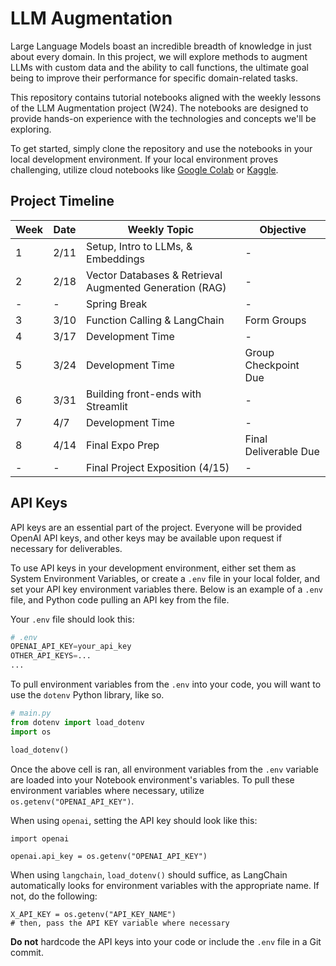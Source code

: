 # LLM Augmentation

Large Language Models boast an incredible breadth of knowledge in just about every domain. In this project, we will explore methods to augment LLMs with custom data and the ability to call functions, the ultimate goal being to improve their performance for specific domain-related tasks.

This repository contains tutorial notebooks aligned with the weekly lessons of the LLM Augmentation project (W24). The notebooks are designed to provide hands-on experience with the technologies and concepts we'll be exploring. 

To get started, simply clone the repository and use the notebooks in your local development environment. If your local environment proves challenging, utilize cloud notebooks like [Google Colab](https://colab.research.google.com/) or [Kaggle](https://www.kaggle.com/).

## Project Timeline 

| Week | Date  | Weekly Topic                                     | Objective             |
|------|-------|--------------------------------------------------|-----------------------|
| 1    | 2/11  | Setup, Intro to LLMs, & Embeddings               | -                     |
| 2    | 2/18  | Vector Databases & Retrieval Augmented Generation (RAG) | -              |
| -    | -     | Spring Break                                     | -                     |
| 3    | 3/10  | Function Calling & LangChain                     | Form Groups           |
| 4    | 3/17  | Development Time                                 | -                     |
| 5    | 3/24  | Development Time                                 | Group Checkpoint Due  |
| 6    | 3/31  | Building front-ends with Streamlit        | -                     |
| 7    | 4/7   | Development Time                                 | -                     |
| 8    | 4/14  | Final Expo Prep                                  | Final Deliverable Due |
| -    | -     | Final Project Exposition (4/15)                  | -                     |

## API Keys
API keys are an essential part of the project. Everyone will be provided OpenAI API keys, and other keys may be available upon request if necessary for deliverables.

To use API keys in your development environment, either set them as System Environment Variables, or create a `.env` file in your local folder, and set your API key environment variables there. Below is an example of a `.env` file, and Python code pulling an API key from the file.

Your `.env` file should look this:
```py
# .env
OPENAI_API_KEY=your_api_key
OTHER_API_KEYS=...
...
```

To pull environment variables from the `.env` into your code, you will want to use the `dotenv` Python library, like so.
```py
# main.py
from dotenv import load_dotenv
import os

load_dotenv()
```

Once the above cell is ran, all environment variables from the `.env` variable are loaded into your Notebook environment's variables. To pull these environment variables where necessary, utilize `os.getenv("OPENAI_API_KEY")`.

When using `openai`, setting the API key should look like this:
```
import openai

openai.api_key = os.getenv("OPENAI_API_KEY")
```

When using `langchain`, `load_dotenv()` should suffice, as LangChain automatically looks for environment variables with the appropriate name. If not, do the following:
```
X_API_KEY = os.getenv("API_KEY_NAME")
# then, pass the API KEY variable where necessary
```

__**Do not**__ hardcode the API keys into your code or include the `.env` file in a Git commit.
